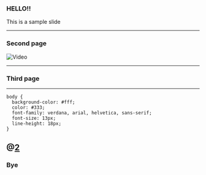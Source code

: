 ### HELLO!!

This is a sample slide

---

### Second page

![Video](https://www.youtube.com/watch?v=Mj071XW4CKU)

---

### Third page

---
```
body {
  background-color: #fff;
  color: #333;
  font-family: verdana, arial, helvetica, sans-serif;
  font-size: 13px;
  line-height: 18px;
}
```
@[2](なんかちゃうで)
---

### Bye

